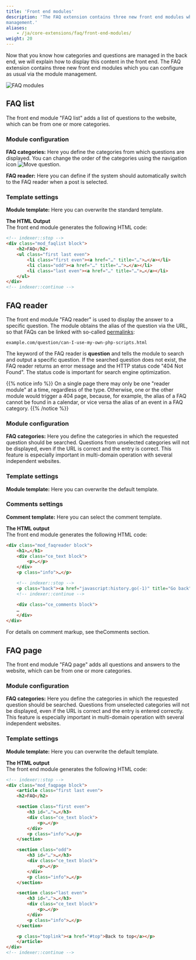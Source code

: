 ```yaml
---
title: 'Front end modules'
description: 'The FAQ extension contains three new front end modules which you can configure as usual via the module 
management.'
aliases:
    - /ja/core-extensions/faq/front-end-modules/
weight: 20
---
```


Now that you know how categories and questions are managed in the back end, we will explain how to display this content 
in the front end. The FAQ extension contains three new front end modules which you can configure as usual via the 
module management.

![FAQ modules](/ja/core-extensions/faq/images/en/faq-modules.png?classes=shadow)


## FAQ list

The front end module "FAQ list" adds a list of questions to the website, which can be from one or more categories.


### Module configuration

**FAQ categories:** Here you define the categories from which questions are displayed. You can change the order of the 
categories using the navigation icon ![Move question](/ja/icons/drag.svg?classes=icon "Move question").

**FAQ reader:** Here you can define if the system should automatically switch to the FAQ reader when a post is selected.


### Template settings

**Module template:** Here you can overwrite the standard template.

**The HTML Output**  
The front end module generates the following HTML code:

```html
<!-- indexer::stop -->
<div class="mod_faqlist block">
    <h2>FAQ</h2>
    <ul class="first last even">
        <li class="first even"><a href="…" title="…">…</a></li>
        <li class="odd"><a href="…" title="…">…</a></li>
        <li class="last even"><a href="…" title="…">…</a></li>
    </ul>
</div>
<!-- indexer::continue -->
```


## FAQ reader

The front end module "FAQ reader" is used to display the answer to a specific question. The module obtains the alias of 
the question via the URL, so that FAQs can be linked with so-called [permalinks](https://en.wikipedia.org/wiki/Permalink):

`example.com/question/can-I-use-my-own-php-scripts.html`

The keyword of the FAQ reader is **question** and tells the module to search and output a specific question. If the 
searched question does not exist, the FAQ reader returns an error message and the HTTP status code "404 Not Found". 
The status code is important for search engine optimization.

{{% notice info %}}
On a single page there may only be one "reader module" at a time, regardless of the type. Otherwise, one or the other 
module would trigger a 404 page, because, for example, the alias of a FAQ cannot be found in a calendar, or vice versa 
the alias of an event in a FAQ category.
{{% /notice %}}


### Module configuration

**FAQ categories:** Here you define the categories in which the requested question should be searched. Questions from 
unselected categories will not be displayed, even if the URL is correct and the entry is correct. This feature is 
especially important in multi-domain operation with several independent websites.


### Template settings

**Module template:** Here you can overwrite the default template.


### Comments settings

**Comment template:** Here you can select the comment template.

**The HTML output**  
The front end module generates the following HTML code:

```html
<div class="mod_faqreader block">
    <h1>…</h1>
    <div class="ce_text block">
        <p>…</p> 
    </div>
    <p class="info">…</p>

    <!-- indexer::stop -->
    <p class="back"><a href="javascript:history.go(-1)" title="Go back">Go back</a></p>
    <!-- indexer::continue -->

    <div class="ce_comments block">
    …
    </div>
</div>
```

For details on comment markup, see theComments section.


## FAQ page

The front end module "FAQ page" adds all questions and answers to the website, which can be from one or more categories.


### Module configuration

**FAQ categories:** Here you define the categories in which the requested question should be searched. Questions from 
unselected categories will not be displayed, even if the URL is correct and the entry is entered correctly. This 
feature is especially important in multi-domain operation with several independent websites.


### Template settings

**Module template:** Here you can overwrite the default template.

**The HTML output**  
The front end module generates the following HTML code:

```html
<!-- indexer::stop -->
<div class="mod_faqpage block">
    <article class="first last even">
    <h2>FAQ</h2>

    <section class="first even">
        <h3 id="…">…</h3>
        <div class="ce_text block">
            <p>…</p>
        </div>
        <p class="info">…</p>
    </section>

    <section class="odd">
        <h3 id="…">…</h3>
        <div class="ce_text block">
            <p>…</p>
        </div>
        <p class="info">…</p>
    </section>

    <section class="last even">
        <h3 id="…">…</h3>
        <div class="ce_text block">
            <p>…</p>
        </div>
        <p class="info">…</p>
    </section>

    <p class="toplink"><a href="#top">Back to top</a></p>
    </article>
</div>
<!-- indexer::continue -->
```
